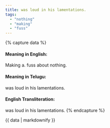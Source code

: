```yaml
---
title: was loud in his lamentations.
tags:
  - "nothing"
  - "making"
  - "fuss"
---
```


{% capture data %}
#### Meaning in English:
Making a. fuss about nothing.

#### Meaning in Telugu:
was loud in his lamentations.

#### English Transliteration:
was loud in his lamentations.
{% endcapture %}

<div class="notice">{{ data | markdownify }}</div>

